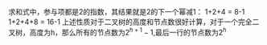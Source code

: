 求和式中，参与项都是2的指数，其结果就是2的下一个幂减1：
1+2+4 = 8-1
1+2+4+8 = 16-1
上述性质对于二叉树的高度和节点数很好计算，对于一个完全二叉树，高度为h，那么所有的节点数为$2^{h+1}-1$,最后一行的节点数为$2^h$

